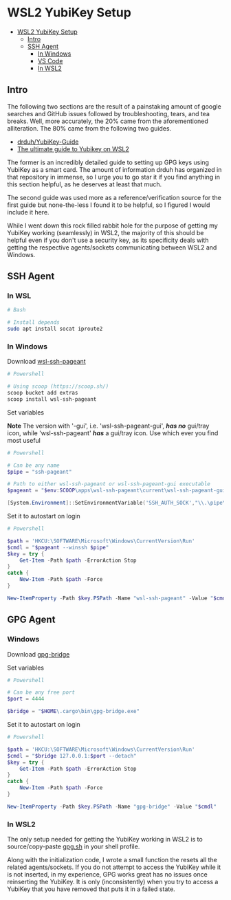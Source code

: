 # WSL2 YubiKey Setup

- [WSL2 YubiKey Setup](#wsl2-yubikey-setup)
  - [Intro](#Intro)
  - [SSH Agent](#ssh-agent)
    - [In Windows](#in-windows)
    - [VS Code](#vs-code)
    - [In WSL2](#in-wsl2)

## Intro

The following two sections are the result of a painstaking amount of google searches and GitHub issues followed by troubleshooting, tears, and tea breaks. Well, more accurately, the 20% came from the aforementioned alliteration. The 80% came from the following two guides.  

 - [drduh/YubiKey-Guide](https://github.com/drduh/YubiKey-Guide)
 - [The ultimate guide to Yubikey on WSL2](https://dev.to/dzerycz/series/11353)

The former is an incredibly detailed guide to setting up GPG keys using YubiKey as a smart card. The amount of information drduh has organized in that repository in immense, so I urge you to go star it if you find anything in this section helpful, as he deserves at least that much.

The second guide was used more as a reference/verification source for the first guide but none-the-less I found it to be helpful, so I figured I would include it here.

While I went down this rock filled rabbit hole for the purpose of getting my YubiKey working (seamlessly) in WSL2, the majority of this should be helpful even if you don't use a security key, as its specificity deals with getting the respective agents/sockets communicating between WSL2 and Windows.

## SSH Agent 

### In WSL

```sh
# Bash

# Install depends
sudo apt install socat iproute2
```

### In Windows

Download [wsl-ssh-pageant](https://github.com/benpye/wsl-ssh-pageant)

```powershell
# Powershell

# Using scoop (https://scoop.sh/)
scoop bucket add extras
scoop install wsl-ssh-pageant
```

Set variables

**Note**  The version with '-gui', i.e. 'wsl-ssh-pageant-gui', ***has no*** gui/tray icon, while 'wsl-ssh-pageant' ***has*** a gui/tray icon. Use which ever you find most useful

```powershell
# Powershell

# Can be any name
$pipe = "ssh-pageant"

# Path to either wsl-ssh-pageant or wsl-ssh-pageant-gui executable
$pageant = "$env:SCOOP\apps\wsl-ssh-pageant\current\wsl-ssh-pageant-gui.exe"

[System.Environment]::SetEnvironmentVariable('SSH_AUTH_SOCK',"\\.\pipe\$pipe")
```

Set it to autostart on login

```powershell
# Powershell

$path = 'HKCU:\SOFTWARE\Microsoft\Windows\CurrentVersion\Run'
$cmdl = "$pageant --winssh $pipe"
$key = try {
    Get-Item -Path $path -ErrorAction Stop
}
catch {
    New-Item -Path $path -Force
}

New-ItemProperty -Path $key.PSPath -Name "wsl-ssh-pageant" -Value "$cmdl"
``` 
<!-- Not sure if the following is needed or not. I thought it was but at the time of writing, I realize I did NOT have the .ssh/ssh.BAT file. So it may not be needed.

### VS Code

Due to how VS Code calls ssh, I found it necessary to create a shim for the WSL ssh bin. 

First create the following .bat file somewhere in your Windows fs.

```bat

```

Then, in VS Code, put the following in your settings.JSON,

```json
{
  "remote.SSH.path": "C:\\Users\\tobyv\\.ssh\\ssh.BAT",
}
``` -->

## GPG Agent 

### Windows

Download [gpg-bridge](https://github.com/BusyJay/gpg-bridge)

Set variables

```powershell
# Powershell

# Can be any free port
$port = 4444

$bridge = "$HOME\.cargo\bin\gpg-bridge.exe"
```

Set it to autostart on login

```powershell
# Powershell

$path = 'HKCU:\SOFTWARE\Microsoft\Windows\CurrentVersion\Run'
$cmdl = "$bridge 127.0.0.1:$port --detach"
$key = try {
    Get-Item -Path $path -ErrorAction Stop
}
catch {
    New-Item -Path $path -Force
}

New-ItemProperty -Path $key.PSPath -Name "gpg-bridge" -Value "$cmdl"
```

### In WSL2

The only setup needed for getting the YubiKey working in WSL2 is to source/copy-paste [gpg.sh](shell/gpg.sh) in your shell profile. 

Along with the initialization code, I wrote a small function the resets all the related agents/sockets. If you do not attempt to access the YubiKey while it is not inserted, in my experience, GPG works great has no issues once reinserting the YubiKey. It is only (inconsistently) when you try to access a YubiKey that you have removed that puts it in a failed state. 